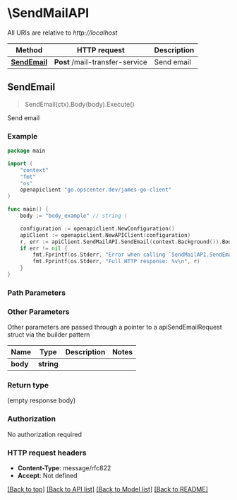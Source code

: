 # \SendMailAPI

All URIs are relative to *http://localhost*

Method | HTTP request | Description
------------- | ------------- | -------------
[**SendEmail**](SendMailAPI.md#SendEmail) | **Post** /mail-transfer-service | Send email



## SendEmail

> SendEmail(ctx).Body(body).Execute()

Send email

### Example

```go
package main

import (
    "context"
    "fmt"
    "os"
    openapiclient "go.opscenter.dev/james-go-client"
)

func main() {
    body := "body_example" // string | 

    configuration := openapiclient.NewConfiguration()
    apiClient := openapiclient.NewAPIClient(configuration)
    r, err := apiClient.SendMailAPI.SendEmail(context.Background()).Body(body).Execute()
    if err != nil {
        fmt.Fprintf(os.Stderr, "Error when calling `SendMailAPI.SendEmail``: %v\n", err)
        fmt.Fprintf(os.Stderr, "Full HTTP response: %v\n", r)
    }
}
```

### Path Parameters



### Other Parameters

Other parameters are passed through a pointer to a apiSendEmailRequest struct via the builder pattern


Name | Type | Description  | Notes
------------- | ------------- | ------------- | -------------
 **body** | **string** |  | 

### Return type

 (empty response body)

### Authorization

No authorization required

### HTTP request headers

- **Content-Type**: message/rfc822
- **Accept**: Not defined

[[Back to top]](#) [[Back to API list]](../README.md#documentation-for-api-endpoints)
[[Back to Model list]](../README.md#documentation-for-models)
[[Back to README]](../README.md)

